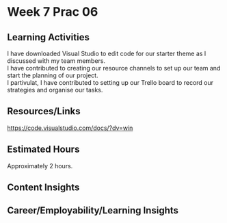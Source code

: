 # Week 7 Prac 06

## Learning Activities
I have downloaded Visual Studio to edit code for our starter theme as I discussed with my team members.  
I have contributed to creating our resource channels to set up our team and start the planning of our project.  
I partivulat, I have contributed to setting up our Trello board to record our strategies and organise our tasks.  


 ## Resources/Links
https://code.visualstudio.com/docs/?dv=win

## Estimated Hours

Approximately 2 hours.

## Content Insights



## Career/Employability/Learning Insights
